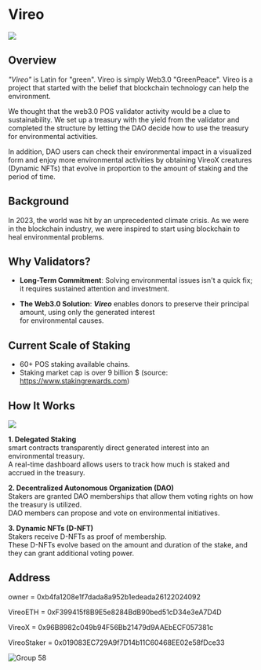 # Vireo
![](https://github.com/CoredotLab/Vireo/assets/141917797/2a9db320-cc39-4333-a0cd-45010555bde2)


## Overview
*"Vireo"* is Latin for "green". Vireo is simply Web3.0 "GreenPeace". Vireo is a project that started with the belief that blockchain technology can help the environment. 

We thought that the web3.0 POS validator activity would be a clue to sustainability. We set up a treasury with the yield from the validator and completed the structure by letting the DAO decide how to use the treasury for environmental activities.

In addition, DAO users can check their environmental impact in a visualized form and enjoy more environmental activities by obtaining VireoX creatures (Dynamic NFTs) that evolve in proportion to the amount of staking and the period of time.


## Background
In 2023, the world was hit by an unprecedented climate crisis. As we were in the blockchain industry, we were inspired to start using blockchain to heal environmental problems. 

## Why Validators?
-   **Long-Term Commitment**: Solving environmental issues isn't a quick fix; it requires sustained attention and investment.

-   **The Web3.0 Solution**: ***Vireo*** enables donors to preserve their principal amount, using only the generated interest  
    for environmental causes.


## Current Scale of Staking
-  60+ POS staking available chains.
- Staking market cap is over 9 billion $
(source: https://www.stakingrewards.com)

## How It Works
![](https://github-production-user-asset-6210df.s3.amazonaws.com/141917797/265223870-c20a4188-2788-4717-98f9-154247fbd24c.png)

**1. Delegated Staking**  
smart contracts transparently direct generated interest into an environmental treasury.  
A real-time dashboard allows users to track how much is staked and accrued in the treasury.

**2. Decentralized Autonomous Organization (DAO)**  
Stakers are granted DAO memberships that allow them voting rights on how the treasury is utilized.  
DAO members can propose and vote on environmental initiatives.

**3. Dynamic NFTs (D-NFT)**  
Stakers receive D-NFTs as proof of membership.  
These D-NFTs evolve based on the amount and duration of the stake, and they can grant additional voting power.


## Address
owner = 0xb4fa1208e1f7dada8a952b1edeada26122024092

VireoETH = 0xF399415f8B9E5e8284BdB90bed51cD34e3eA7D4D

VireoX = 0x96B8982c049b94F56Bb21479d9AAEbECF057381c

VireoStaker = 0x019083EC729A9f7D14b11C60468EE02e58fDce33



![Group 58](https://github.com/CoredotLab/RDVDAO/assets/141917797/57ed6519-efab-4a97-ac56-10dc46c118a2)
